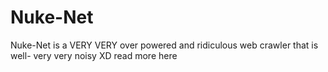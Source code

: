 # Nuke-Net
Nuke-Net is a VERY VERY over powered and ridiculous web crawler that is well- very very noisy XD read more here
